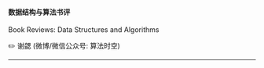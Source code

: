 #### 数据结构与算法书评

Book Reviews: Data Structures and Algorithms  

:pencil2: 谢勰 (微博/微信公众号: 算法时空)

---

